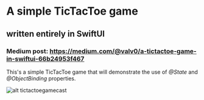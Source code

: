 # A simple TicTacToe game
## written entirely in SwiftUI
### Medium post: https://medium.com/@valv0/a-tictactoe-game-in-swiftui-66b24953f467

This's a simple TicTacToe game that will demonstrate the use of *@State* and *@ObjectBinding* properties.

![alt tictactoegamecast](https://www.sofapps.it/tictactoe.gif)
